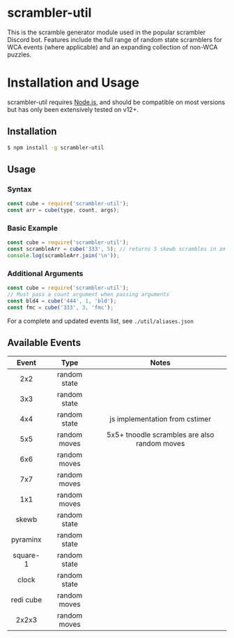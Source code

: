 # scrambler-util

This is the scramble generator module used in the popular scrambler Discord bot. Features include the full range of random state scramblers for WCA events (where applicable) and an expanding collection of non-WCA puzzles.

# Installation and Usage

scrambler-util requires [Node.js](https://nodejs.org/), and should be compatible on most versions but has only been extensively tested on v12+.

## Installation
```sh
$ npm install -g scrambler-util
```

## Usage
### Syntax
```js
const cube = require('scrambler-util');
const arr = cube(type, count, args);
```

### Basic Example
```js
const cube = require('scrambler-util');
const scrambleArr = cube('333', 5); // returns 5 skewb scrambles in an array
console.log(scrambleArr.join('\n'));
```

### Additional Arguments
```js
const cube = require('scrambler-util');
// Must pass a count argument when passing arguments
const bld4 = cube('444', 1, 'bld');
const fmc = cube('333', 3, 'fmc');
```

For a complete and updated events list, see `./util/aliases.json`

## Available Events

|   Event   |     Type     |                     Notes                    |
|:---------:|:------------:|:--------------------------------------------:|
|    2x2    | random state |                                              |
|    3x3    | random state |                                              |
|    4x4    | random state | js implementation from cstimer               |
|    5x5    | random moves | 5x5+ tnoodle scrambles are also random moves |
|    6x6    | random moves |                                              |
|    7x7    | random moves |                                              |
|    1x1    | random moves |                                              |
|   skewb   | random state |                                              |
|  pyraminx | random state |                                              |
|  square-1 | random state |                                              |
|   clock   | random state |                                              |
| redi cube | random moves |                                              |
|   2x2x3   | random moves |                                              |
